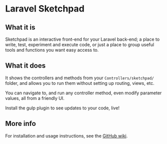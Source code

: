 # Laravel Sketchpad

## What it is

Sketchpad is an interactive front-end for your Laravel back-end; a place to write, test, experiment and execute code, or just a place to group useful tools and functions you want easy access to.

## What it does

It shows the controllers and methods from your `Controllers/sketchpad/` folder, and allows you to run them without setting up routing, views, etc.

You can navigate to, and run any controller method, even modify parameter values, all from a friendly UI.

Install the gulp plugin to see updates to your code, live!

## More info

For installation and usage instructions, see the [GitHub wiki](https://github.com/davestewart/laravel-sketchpad/wiki).
